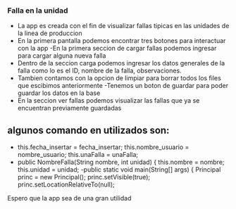 ### Falla en la unidad

- La app es creada con el fin de visualizar fallas tipicas en las unidades de la linea de produccion
- En la primera pantalla podemos encontrar tres botones para interactuar con la app
-En la primera seccion de cargar fallas podemos ingresar para cargar alguna nueva falla
- Dentro de la seccion carga podemos ingresar los datos generales de la falla como lo es el ID, nombre de la falla, observaciones.
- Tambien contamos con la opcion de limpiar para borrar todos los files que escibimos anteriormente
-Tenemos un boton de guardar para poder guardar los datos en la base
- En la seccion ver fallas podemos visualizar las fallas que ya se encuentran previamente guardadas

## algunos comando en utilizados son:
- this.fecha_insertar = fecha_insertar;
        this.nombre_usuario = nombre_usuario;
        this.unaFalla = unaFalla;
- public NombreFalla(String nombre, int unidad) {
        this.nombre = nombre;
        this.unidad = unidad;
-public static void main(String[] args) {
        Principal princ = new Principal();
        princ.setVisible(true);
        princ.setLocationRelativeTo(null);

<p>
Espero que la app sea de una gran utilidad
<p>

</p>
</p>
